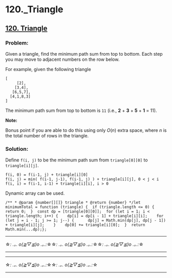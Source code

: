 # 120.\_Triangle

## [120. Triangle](https://leetcode.com/problems/triangle/description/)

### Problem:

Given a triangle, find the minimum path sum from top to bottom. Each step you may move to adjacent numbers on the row below.

For example, given the following triangle

```
[
     [2],
    [3,4],
   [6,5,7],
  [4,1,8,3]
]

```

The minimum path sum from top to bottom is `11` (i.e., **2** + **3** + **5** + **1** = 11).

**Note:**

Bonus point if you are able to do this using only _O_(_n_) extra space, where _n_ is the total number of rows in the triangle.

### Solution:

Define `f(i, j)` to be the minimum path sum from `triangle[0][0]` to `triangle[i][j]`.

```
f(i, 0) = f(i-1, j) + triangle[i][0]
f(i, j) = min( f(i-1, j-1), f(i-1, j) ) + triangle[i][j], 0 < j < i
f(i, i) = f(i-1, i-1) + triangle[i][i], i > 0
```

Dynamic array can be used.

```
/** * @param {number[][]} triangle * @return {number} */let minimumTotal = function (triangle) {  if (triangle.length <= 0) {    return 0;  }  const dp = [triangle[0][0]];  for (let i = 1; i < triangle.length; i++) {    dp[i] = dp[i - 1] + triangle[i][i];    for (let j = i - 1; j >= 1; j--) {      dp[j] = Math.min(dp[j], dp[j - 1]) + triangle[i][j];    }    dp[0] += triangle[i][0];  }  return Math.min(...dp);};
```

---

☆*: .｡. o(≧▽≦)o .｡.:*☆☆*: .｡. o(≧▽≦)o .｡.:*☆☆*: .｡. o(≧▽≦)o .｡.:*☆

---

---

☆*: .｡. o(≧▽≦)o .｡.:*☆☆*: .｡. o(≧▽≦)o .｡.:*☆

---
